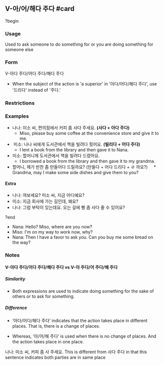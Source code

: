 ## V-아/어/해다 주다 #card
?begin
### Usage
Used to ask someone to do something for or you are doing something for someone else
### Form
V-아다 주다/어다 주다/해다 주다
- When the subject of the action is 'a superior' in '아다/어다/해다 주다', use '드리다' instead of '주다.'
### Restrictions
### Examples
- 나나: 미소 씨, 편의점에서 커피 좀 사다 주세요. **(사다 + 아다 주다)**
	- Miso, please buy some coffee at the convenience store and give it to me.
-  미소: 나나 씨에게 도서관에서 책을 빌려다 줬어요. **(빌리다 + 어다 주다)**
	- I lent a book from the library and then gave it to Nana.
- 미소: 할머니께 도서관에서 책을 빌려다 드렸어요.
	- I borrowed a book from the library and then gave it to my grandma.
- 할머니, 제가 반찬 좀 만들어다 드릴까요? (만들다 + 어다 드리다 + ㄹ 까요?)
    * Grandma, may I make some side dishes and give them to you?
#### Extra
- 나나: 여보세요? 미소 씨, 지금 어디예요?
- 미소: 지금 회사에 가는 길인데, 왜요?
- 나나: 그럼 부탁이 있는데요. 오는 길에 빵 좀 사다 줄 수 있어요?
<!--SR:!2026-03-10,148,250-->
?end


* Nana: Hello? Miso, where are you now?
* Miso: I'm on my way to work now, why?
* Nana: Then I have a favor to ask you. Can you buy me some bread on the way?
### Notes
#### V-아다 주다/어다 주다/해다 주다 vs V-아 주다/어 주다/해 주다

##### Similarity
- Both expressions are used to indicate doing something for the sake of others or to ask for something.

##### Difference

- ‘아다/어다/해다 주다’ indicates that the action takes place in different places. That is, there is a change of places.

- Whereas, ‘아/어/해 주다’ is used when there is no change of places. And the action takes place in one place.

나나: 미소 씨, 커피 좀 사 주세요.
This is different from 사다 주다 in that this sentence indicates both parties are in same place